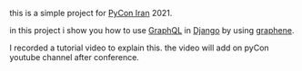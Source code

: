 this is a simple project for [PyCon Iran](https://ir.pycon.org/) 2021.

in this project i show you how to use [GraphQL](https://www.graphql.com/) in [Django](https://www.djangoproject.com/) by using [graphene](https://graphene-python.org/).

I recorded a tutorial video to explain this. the video will add on pyCon youtube channel after conference.